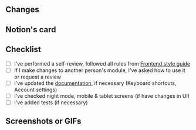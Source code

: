 ## Changes

<!--- Describe your changes -->

## Notion's card

<!--- Issue to which the pull request is related -->

## Checklist

<!--- Go over all the following points, and put an `x` in all the boxes that apply. -->

- [ ] I've performed a self-review, followed all rules from [Frontend style guide](https://www.notion.so/santiment/Front-end-style-guide-81750096b38c4bea9a29b14fd4ab8667)
- [ ] If I make changes to another person's module, I've asked how to use it or request a review
- [ ] I've updated the [documentation](https://github.com/santiment/academy), if necessary (Keyboard shortcuts, Account settings)
- [ ] I've checked night mode, mobile & tablet screens (if have changes in UI)
- [ ] I've added tests (if necessary)

## Screenshots or GIFs
<!--- (if appropriate) -->

